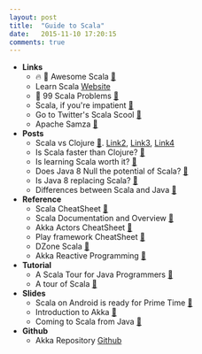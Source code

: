 ```yaml
---
layout: post
title:  "Guide to Scala"
date:   2015-11-10 17:20:15
comments: true
---
```


- **Links**
    - :fire: :raised_hands: Awesome Scala [:link:](https://github.com/lauris/awesome-scala)
    - Learn Scala [Website](http://docs.scala-lang.org/tutorials/scala-for-java-programmers.html)
    - :raised_hands: 99 Scala Problems [:link:](http://aperiodic.net/phil/scala/s-99/)
    - Scala, if you're impatient [:link:](http://horstmann.com/scala/)
    - Go to Twitter's Scala Scool [:link:](http://twitter.github.io/scala_school/)
    - Apache Samza [:link:](http://samza.apache.org/)
- **Posts**
    - Scala vs Clojure [:link:](http://www.bestinclass.dk/blog/scala-vs-clojure-lets-get-down-to-business). [Link2](https://www.quora.com/What-are-some-advantages-of-Scala-over-Clojure), [Link3](https://www.quora.com/Is-Clojure-better-at-concurrency-than-Scala), [Link4](https://www.quora.com/Is-it-easier-to-learn-Clojure-rather-than-Scala)
    - Is Scala faster than Clojure? [:link:](https://www.quora.com/Is-Scala-faster-than-Clojure)
    - Is learning Scala worth it? [:link:](https://www.quora.com/Is-learning-Scala-worth-it)
    - Does Java 8 Null the potential of Scala? [:link:](https://www.quora.com/Should-I-skip-Java-and-just-learn-Scala)
    - Is Java 8 replacing Scala? [:link:](https://www.quora.com/Will-Java-8-be-a-significant-blow-to-the-appeal-of-Scala-and-Clojure)
    - Differences between Scala and Java [:link:](http://kukuruku.co/hub/scala/java-8-vs-scala-the-difference-in-approaches-and-mutual-innovations)
- **Reference**
    - Scala CheatSheet [:link:](http://docs.scala-lang.org/cheatsheets/)
    - Scala Documentation and Overview [:link:](http://docs.scala-lang.org/tutorials/tour/tour-of-scala.html)
    - Akka Actors CheatSheet [:link:](https://gist.github.com/teamon/791459)
    - Play framework CheatSheet [:link:](https://www.playframework.com/documentation/1.2.7/cheatsheet/templates)
    - DZone Scala [:link:](https://dzone.com/refcardz/scala)
    - Akka Reactive Programming [:link:](https://dzone.com/refcardz/reactive-programming-akka)
- **Tutorial**
    - A Scala Tour for Java Programmers [:link:](http://docs.scala-lang.org/tutorials/scala-for-java-programmers.html)
    - A tour of Scala [:link:](http://docs.scala-lang.org/tutorials/#)
- **Slides**
    - Scala on Android is ready for Prime Time [:floppy_disk:](https://speakerdeck.com/raulraja/scala-on-android-the-current-state-of-affairs)
    - Introduction to Akka [:floppy_disk:](http://slides.com/oliviermartin/akka#/)
    - Coming to Scala from Java [:floppy_disk:](https://speakerdeck.com/jamesstephenson/from-java-to-scala)
- **Github**
    + Akka Repository [Github](https://github.com/akka/akka)
